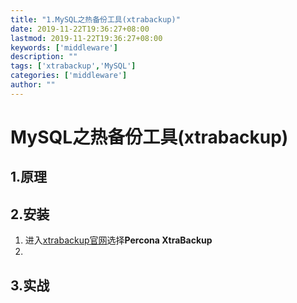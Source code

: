 ```yaml
---
title: "1.MySQL之热备份工具(xtrabackup)"
date: 2019-11-22T19:36:27+08:00
lastmod: 2019-11-22T19:36:27+08:00
keywords: ['middleware']
description: ""
tags: ['xtrabackup','MySQL']
categories: ['middleware']
author: ""
---
```

# MySQL之热备份工具(xtrabackup)
## 1.原理
## 2.安装
1. 进入[xtrabackup官网](https://www.percona.com/downloads/)选择**Percona XtraBackup**
2. 

## 3.实战